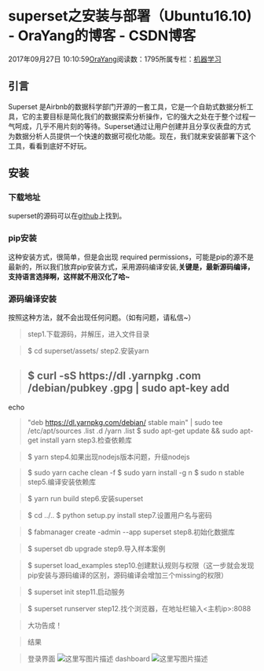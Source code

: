 
# superset之安装与部署（Ubuntu16.10) - OraYang的博客 - CSDN博客

2017年09月27日 10:10:59[OraYang](https://me.csdn.net/u010665216)阅读数：1795所属专栏：[机器学习](https://blog.csdn.net/column/details/16605.html)



## 引言
Superset 是Airbnb的数据科学部门开源的一套工具，它是一个自助式数据分析工具，它的主要目标是简化我们的数据探索分析操作，它的强大之处在于整个过程一气呵成，几乎不用片刻的等待。Superset通过让用户创建并且分享仪表盘的方式为数据分析人员提供一个快速的数据可视化功能。现在，我们就来安装部署下这个工具，看看到底好不好玩。
## 安装
### 下载地址
superset的源码可以在[github](https://github.com/apache/incubator-superset)上找到。
### pip安装
这种安装方式，很简单，但是会出现 required permissions，可能是pip的源不是最新的，所以我们放弃pip安装方式，采用源码编译安装,**关键是，最新源码编译，支持语言选择啊，这样就不用汉化了哈~**
### 源码编译安装
按照这种方法，就不会出现任何问题。（如有问题，请私信~）
> step1.下载源码，并解压，进入文件目录

> $
> cd
> superset/assets/
> step2.安装yarn

> $ curl -sS https://dl
> .yarnpkg
> .com
> /debian/pubkey
> .gpg
> | sudo apt-key
> add
> -
echo
> "deb https://dl.yarnpkg.com/debian/ stable main"
> | sudo tee /etc/apt/sources
> .list
> .d
> /yarn
> .list
> $ sudo apt-get update && sudo apt-get install yarn
> step3.检查依赖库

> $
> yarn
> step4.如果出现nodejs版本问题，升级nodejs

> $
> sudo
> yarn cache clean
> -f
> $
> sudo
> yarn install -g n
$
> sudo
> n stable
> step5.编译安装依赖库

> $
> yarn run build
> step6.安装superset

> $
> cd ../..
> $
> python setup.py install
> step7.设置用户名与密码

> $ fabmanager
> create
> -admin
> --app superset
> step8.初始化数据库

> $
> superset db upgrade
> step9.导入样本案例

> $
> superset load_examples
> step10.创建默认规则与权限（这一步就会发现pip安装与源码编译的区别，源码编译会增加三个missing的权限）

> $
> superset init
> step11.启动服务

> $
> superset runserver
> step12.找个浏览器，在地址栏输入<主机ip>:8088

> 大功告成！

> 结果

> 登录界面
![这里写图片描述](https://img-blog.csdn.net/20170927100833431?watermark/2/text/aHR0cDovL2Jsb2cuY3Nkbi5uZXQvdTAxMDY2NTIxNg==/font/5a6L5L2T/fontsize/400/fill/I0JBQkFCMA==/dissolve/70/gravity/SouthEast)
> dashboard
![这里写图片描述](https://img-blog.csdn.net/20170927101014954?watermark/2/text/aHR0cDovL2Jsb2cuY3Nkbi5uZXQvdTAxMDY2NTIxNg==/font/5a6L5L2T/fontsize/400/fill/I0JBQkFCMA==/dissolve/70/gravity/SouthEast)

